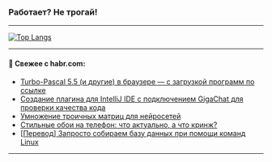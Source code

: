 ### Работает? Не трогай!

---
<!--
#### 🛠️ Technical stack:

![Java](https://img.shields.io/badge/Java-informational?logo=Oracle&style=flat&logoColor=white&color=FF4500)
![Kotlin](https://img.shields.io/badge/Kotlin-informational?logo=Kotlin&style=flat&logoColor=white&color=774D97)
![TS](https://img.shields.io/badge/TypeScript-informational?logo=typeScript&style=flat&logoColor=black&color=017acc)
![Python](https://img.shields.io/badge/Python-informational?logo=Python&style=flat&logoColor=black&color=ffdd54) <br>
![Spring](https://img.shields.io/badge/Spring-informational?logo=Spring&style=flat&logoColor=white&color=6DB33F) 
![SpringBoot](https://img.shields.io/badge/SpringBoot-informational?logo=SpringBoot&style=flat&logoColor=white&color=6DB33F)
![Nest](https://img.shields.io/badge/NestJS-informational?logo=NestJS&style=flat&logoColor=white&color=E0234E) 
![NodeJS](https://img.shields.io/badge/NodeJS-informational?logo=node.js&style=flat&logoColor=white&color=70A760)<br>
![PostgreSQL](https://img.shields.io/badge/PostgreSQL-informational?logo=PostgreSQL&style=flat&logoColor=white&color=DAA520)
![MongoDB](https://img.shields.io/badge/MongoDB-informational?logo=MongoDB&style=flat&logoColor=white&color=870000)
![Apache](https://img.shields.io/badge/Apache-informational?logo=apache&style=flat&logoColor=white&color=f74e28)

___ 
-->

<!--- #### 🛠️ : --->

[![Top Langs](https://github-readme-stats-82jvfl3w3-advtsettinggmailcoms-projects.vercel.app/api/top-langs/?username=zloylis&langs_count=10&hide_title=true&title_color=e6edf3&size_weight=0.5&count_weight=0.5&layout=compact&hide_progress=true&hide_border=true&theme=dracula)](https://github.com/zloylis)

<!---


####  :octocat:&nbsp;&nbsp; Статистика:

![GitHub stats](https://github-readme-stats-u2qms2cxw-advtsettinggmailcoms-projects.vercel.app/api?username=zloylis&show_icons=true&hide_border=true&theme=dracula&title_color=e6edf3&include_all_commits=true&count_private=true&hide_rank=false&hide_title=true&rank_icon=github)
-->
---

#### 💬 Свежее с habr.com:

<!-- BLOG-POST-LIST:START -->
- [Turbo-Pascal 5.5 &lpar;и другие&rpar; в браузере — с загрузкой программ по ссылке](https://habr.com/ru/articles/857422/?utm_source=habrahabr&utm_medium=rss&utm_campaign=857422)
- [Создание плагина для IntelliJ IDE с подключением GigaChat для проверки качества кода](https://habr.com/ru/articles/857796/?utm_source=habrahabr&utm_medium=rss&utm_campaign=857796)
- [Умножение троичных матриц для нейросетей](https://habr.com/ru/articles/857788/?utm_source=habrahabr&utm_medium=rss&utm_campaign=857788)
- [Стильные обои на телефон: что актуально, а что кринж?](https://habr.com/ru/articles/857778/?utm_source=habrahabr&utm_medium=rss&utm_campaign=857778)
- [[Перевод] Запросто собираем базу данных при помощи команд Linux](https://habr.com/ru/articles/857756/?utm_source=habrahabr&utm_medium=rss&utm_campaign=857756)
<!-- BLOG-POST-LIST:END -->

---
